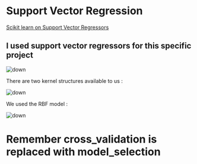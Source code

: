 # Support Vector Regression

[Scikit learn on Support Vector Regressors](http://scikit-learn.org/stable/modules/generated/sklearn.svm.SVR.html)

## I used support vector regressors for this specific project 

![down](https://image.ibb.co/cTmCPG/RBF_equations.png)

There are two kernel structures available to us :

![down](https://image.ibb.co/bSpoyb/poly_and_rbf.png)

We used the RBF model :

![down](https://image.ibb.co/iXy3Ww/RBF_KERNEL.png)

# Remember cross_validation is replaced with model_selection


